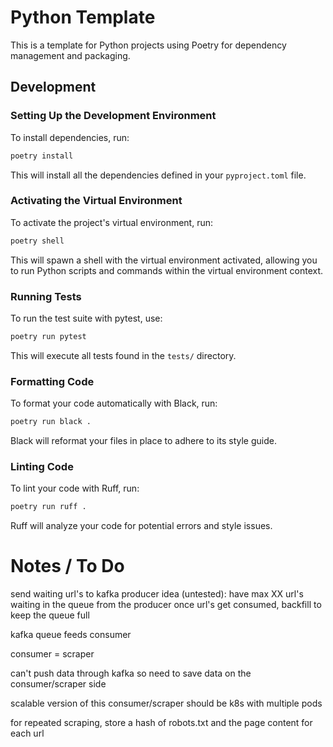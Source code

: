 # Python Template

This is a template for Python projects using Poetry for dependency management and 
packaging.

## Development

### Setting Up the Development Environment

To install dependencies, run:

```bash
poetry install
```

This will install all the dependencies defined in your `pyproject.toml` file.

### Activating the Virtual Environment

To activate the project's virtual environment, run:

```bash
poetry shell
```

This will spawn a shell with the virtual environment activated, allowing you to run 
Python scripts and commands within the virtual environment context.

### Running Tests

To run the test suite with pytest, use:

```bash
poetry run pytest
```

This will execute all tests found in the `tests/` directory.

### Formatting Code

To format your code automatically with Black, run:

```bash
poetry run black .
```

Black will reformat your files in place to adhere to its style guide.

### Linting Code

To lint your code with Ruff, run:

```bash
poetry run ruff .
```

Ruff will analyze your code for potential errors and style issues.


# Notes / To Do

send waiting url's to kafka producer
    idea (untested):
        have max XX url's waiting in the queue from the producer
        once url's get consumed, backfill to keep the queue full

kafka queue feeds consumer 

consumer = scraper

can't push data through kafka so need to save data on the consumer/scraper side

scalable version of this consumer/scraper should be k8s with multiple pods

for repeated scraping, store a hash of robots.txt and the page content for each url